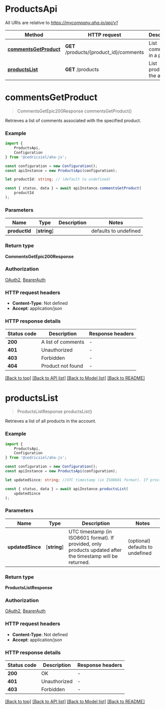 # ProductsApi

All URIs are relative to *https://mycompany.aha.io/api/v1*

|Method | HTTP request | Description|
|------------- | ------------- | -------------|
|[**commentsGetProduct**](#commentsgetproduct) | **GET** /products/{product_id}/comments | List comments in a product|
|[**productsList**](#productslist) | **GET** /products | List products in the account|

# **commentsGetProduct**
> CommentsGetEpic200Response commentsGetProduct()

Retrieves a list of comments associated with the specified product.

### Example

```typescript
import {
    ProductsApi,
    Configuration
} from '@cedricziel/aha-js';

const configuration = new Configuration();
const apiInstance = new ProductsApi(configuration);

let productId: string; // (default to undefined)

const { status, data } = await apiInstance.commentsGetProduct(
    productId
);
```

### Parameters

|Name | Type | Description  | Notes|
|------------- | ------------- | ------------- | -------------|
| **productId** | [**string**] |  | defaults to undefined|


### Return type

**CommentsGetEpic200Response**

### Authorization

[OAuth2](../README.md#OAuth2), [BearerAuth](../README.md#BearerAuth)

### HTTP request headers

 - **Content-Type**: Not defined
 - **Accept**: application/json


### HTTP response details
| Status code | Description | Response headers |
|-------------|-------------|------------------|
|**200** | A list of comments |  -  |
|**401** | Unauthorized |  -  |
|**403** | Forbidden |  -  |
|**404** | Product not found |  -  |

[[Back to top]](#) [[Back to API list]](../README.md#documentation-for-api-endpoints) [[Back to Model list]](../README.md#documentation-for-models) [[Back to README]](../README.md)

# **productsList**
> ProductsListResponse productsList()

Retrieves a list of all products in the account.

### Example

```typescript
import {
    ProductsApi,
    Configuration
} from '@cedricziel/aha-js';

const configuration = new Configuration();
const apiInstance = new ProductsApi(configuration);

let updatedSince: string; //UTC timestamp (in ISO8601 format). If provided, only products updated after the timestamp will be returned. (optional) (default to undefined)

const { status, data } = await apiInstance.productsList(
    updatedSince
);
```

### Parameters

|Name | Type | Description  | Notes|
|------------- | ------------- | ------------- | -------------|
| **updatedSince** | [**string**] | UTC timestamp (in ISO8601 format). If provided, only products updated after the timestamp will be returned. | (optional) defaults to undefined|


### Return type

**ProductsListResponse**

### Authorization

[OAuth2](../README.md#OAuth2), [BearerAuth](../README.md#BearerAuth)

### HTTP request headers

 - **Content-Type**: Not defined
 - **Accept**: application/json


### HTTP response details
| Status code | Description | Response headers |
|-------------|-------------|------------------|
|**200** | OK |  -  |
|**401** | Unauthorized |  -  |
|**403** | Forbidden |  -  |

[[Back to top]](#) [[Back to API list]](../README.md#documentation-for-api-endpoints) [[Back to Model list]](../README.md#documentation-for-models) [[Back to README]](../README.md)

